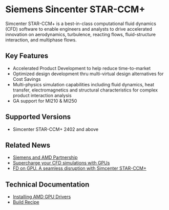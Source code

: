 # Siemens Sincenter STAR-CCM+

Simcenter STAR-CCM+ is a best-in-class computational fluid dynamics (CFD) software to enable engineers and analysts to drive accelerated innovation on aerodynamics, turbulence, reacting flows, fluid-structure interaction, and multiphase flows.


## Key Features

- Accelerated Product Development to help reduce time-to-market
- Optimized design development thru multi-virtual design alternatives for Cost Savings
- Multi-physics simulation capabilities including fluid dynamics, heat transfer, electromagnetics and structural characteristics for complex product interaction analysis
- GA support for MI210 & MI250

## Supported Versions

- Simcenter STAR-CCM+ 2402 and above

## Related News

- [Siemens and AMD Partnership](https://rocm.blogs.amd.com/ecosystems-and-partners/Siemens/README.html)
- [Supercharge your CFD simulations with GPUs](https://blogs.sw.siemens.com/simcenter/cfd-simulations-with-gpus/)
- [FD on GPU. A seamless disruption with Simcenter STAR-CCM+](https://blogs.sw.siemens.com/simcenter/cfd-on-gpu-a-seamless-disruption/)

## Technical Documentation
- [Installing AMD GPU Drivers](https://www.amd.com/en/support/download/drivers.html)
- [Build Recipe](https://github.com/amd/InfinityHub-CI/tree/main/siemens-star-ccm)
